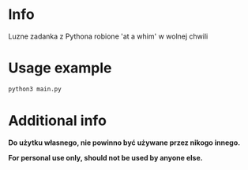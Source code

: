 # Info

Luzne zadanka z Pythona robione 'at a whim' w wolnej chwili

# Usage example

```bash
python3 main.py
```

# Additional info

**Do użytku własnego, nie powinno być używane przez nikogo innego.**

**For personal use only, should not be used by anyone else.**
